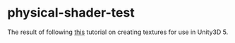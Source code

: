 # physical-shader-test
The result of following [this][tutorial] tutorial on creating textures for use in Unity3D 5.

[tutorial]: https://www.youtube.com/watch?v=pXHVFRHbgY0
